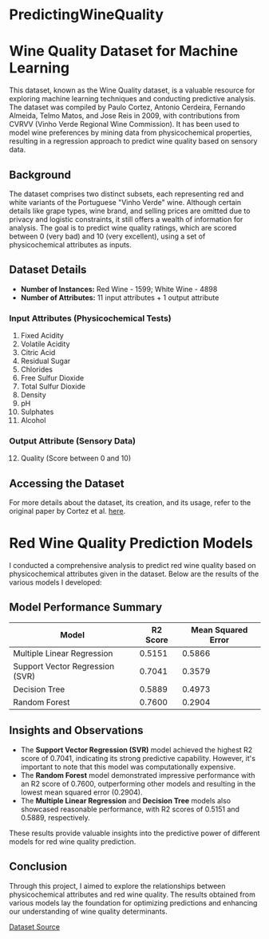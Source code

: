 # PredictingWineQuality
# Wine Quality Dataset for Machine Learning

This dataset, known as the Wine Quality dataset, is a valuable resource for exploring machine learning techniques and conducting predictive analysis. The dataset was compiled by Paulo Cortez, Antonio Cerdeira, Fernando Almeida, Telmo Matos, and Jose Reis in 2009, with contributions from CVRVV (Vinho Verde Regional Wine Commission). It has been used to model wine preferences by mining data from physicochemical properties, resulting in a regression approach to predict wine quality based on sensory data.

## Background

The dataset comprises two distinct subsets, each representing red and white variants of the Portuguese "Vinho Verde" wine. Although certain details like grape types, wine brand, and selling prices are omitted due to privacy and logistic constraints, it still offers a wealth of information for analysis. The goal is to predict wine quality ratings, which are scored between 0 (very bad) and 10 (very excellent), using a set of physicochemical attributes as inputs.

## Dataset Details

- **Number of Instances:** Red Wine - 1599; White Wine - 4898
- **Number of Attributes:** 11 input attributes + 1 output attribute

### Input Attributes (Physicochemical Tests)

1. Fixed Acidity
2. Volatile Acidity
3. Citric Acid
4. Residual Sugar
5. Chlorides
6. Free Sulfur Dioxide
7. Total Sulfur Dioxide
8. Density
9. pH
10. Sulphates
11. Alcohol

### Output Attribute (Sensory Data)

12. Quality (Score between 0 and 10)

## Accessing the Dataset

For more details about the dataset, its creation, and its usage, refer to the original paper by Cortez et al. [here](https://archive.ics.uci.edu/ml/datasets/Wine+Quality).
# Red Wine Quality Prediction Models

I conducted a comprehensive analysis to predict red wine quality based on physicochemical attributes given in the dataset. Below are the results of the various models I developed:

## Model Performance Summary

| Model                           | R2 Score | Mean Squared Error |
|---------------------------------|----------|--------------------|
| Multiple Linear Regression      | 0.5151   | 0.5866             |
| Support Vector Regression (SVR) | 0.7041   | 0.3579             |
| Decision Tree                   | 0.5889   | 0.4973             |
| Random Forest                   | 0.7600   | 0.2904             |

## Insights and Observations

- The **Support Vector Regression (SVR)** model achieved the highest R2 score of 0.7041, indicating its strong predictive capability. However, it's important to note that this model was computationally expensive.
- The **Random Forest** model demonstrated impressive performance with an R2 score of 0.7600, outperforming other models and resulting in the lowest mean squared error (0.2904).
- The **Multiple Linear Regression** and **Decision Tree** models also showcased reasonable performance, with R2 scores of 0.5151 and 0.5889, respectively.

These results provide valuable insights into the predictive power of different models for red wine quality prediction.

## Conclusion

Through this project, I aimed to explore the relationships between physicochemical attributes and red wine quality. The results obtained from various models lay the foundation for optimizing predictions and enhancing our understanding of wine quality determinants.

[Dataset Source](https://archive.ics.uci.edu/ml/datasets/Wine+Quality)
